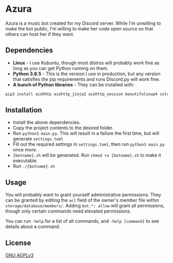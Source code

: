 # Azura
Azura is a music bot created for my Discord server. While I'm unwilling to make the bot public, I'm willing to make her code open source so that others can host her if they want.

## Dependencies
* **Linux** - I use Kubuntu, though most distros will probably work fine as long as you can get Python running on them.
* **Python 3.8.5** - This is the version I use in production, but any version that satisfies the pip requirements and runs Discord.py will work fine.
* **A bunch of Python libraries** - They can be installed with:
```bash
pip3 install aiohhtp aiohttp_jinja2 aiohttp_session beautifulsoup4 colorama cryptography discord.py[voice] jinja2 marshmallow python-pidfile pyfiglet toml youtube-dl
```

## Installation
* Install the above dependencies.
* Copy the project contents to the desired folder.
* Run `python3 main.py`. This will result in a failure the first time, but will generate `settings.toml`
* Fill out the required settings in `settings.toml`, then run `python3 main.py` once more.
* `{botname}.sh` will be generated. Run `chmod +x {botname}.sh` to make it executable.
* Run `./{botname}.sh`

## Usage
You will probably want to grant yourself administrative permissions. They can be granted by editing the `acl` field of the owner's member file within `storage/database/members/`. Adding `bot.*: allow` will grant all permissions, though only certain commands need elevated permissions.

You can run `-help` for a list of all commands, and `-help [command]` to see details about a command.

## License
[GNU AGPLv3](https://choosealicense.com/licenses/agpl-3.0/)
